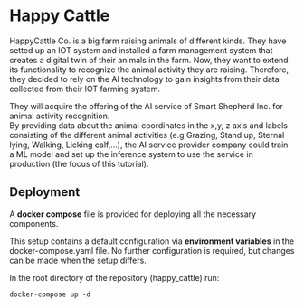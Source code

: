 # Happy Cattle 

HappyCattle Co. is a big farm raising animals of different kinds. They have setted up an IOT system and installed a farm management system that creates a digital twin of their animals in the farm. Now, they want to extend its functionality to recognize the animal activity they are raising. Therefore, they decided to rely on the AI technology to gain insights from their data collected from their IOT farming system. 

They will acquire the offering of the AI service of Smart Shepherd Inc. for animal activity recognition.  
By providing data about the animal coordinates in the x,y, z axis and labels consisting of the different animal activities (e.g Grazing, Stand up, Sternal lying, Walking, Licking calf,...), the AI service provider company could train a ML model and set up the inference system to use the service in production (the focus of this tutorial).


## Deployment 

A **docker compose** file is provided for deploying all the necessary components. 

This setup contains a default configuration via **environment variables** in the docker-compose.yaml file. No further configuration is required, but changes can be made when the setup differs. 

In the root directory of the repository (happy_cattle) run:

```
docker-compose up -d 
````
